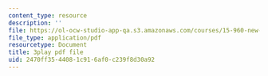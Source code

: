 ```yaml
---
content_type: resource
description: ''
file: https://ol-ocw-studio-app-qa.s3.amazonaws.com/courses/15-960-new-executive-thinking-social-impact-technology-projects-fall-2017-spring-2018/2470ff3544081c916af0c239f8d30a92_EZCmSXZnT6Q.pdf
file_type: application/pdf
resourcetype: Document
title: 3play pdf file
uid: 2470ff35-4408-1c91-6af0-c239f8d30a92
---
```

